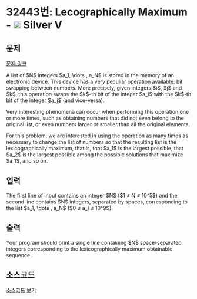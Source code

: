 # 32443번: Lecographically Maximum - <img src="https://static.solved.ac/tier_small/6.svg" style="height:20px" /> Silver V

<!-- performance -->

<!-- 문제 제출 후 깃허브에 푸시를 했을 때 제출한 코드의 성능이 입력될 공간입니다.-->

<!-- end -->

## 문제

[문제 링크](https://boj.kr/32443)


<p>A list of $N$ integers $a_1, \dots , a_N$ is stored in the memory of an electronic device. This device has a very peculiar operation available: bit swapping between numbers. More precisely, given integers $i$, $j$ and $k$, this operation swaps the $k$-th bit of the integer $a_i$ with the $k$-th bit of the integer $a_j$ (and vice-versa).</p>

<p>Very interesting phenomena can occur when performing this operation one or more times, such as obtaining numbers that did not even belong to the original list, or even numbers larger or smaller than all the original elements.</p>

<p>For this problem, we are interested in using the operation as many times as necessary to change the list of numbers so that the resulting list is the lexicographically maximum, that is, that $a_1$ is the largest possible, that $a_2$ is the largest possible among the possible solutions that maximize $a_1$, and so on.</p>



## 입력


<p>The first line of input contains an integer $N$ ($1 ≤ N ≤ 10^5$) and the second line contains $N$ integers, separated by spaces, corresponding to the list $a_1, \dots , a_N$ ($0 ≤ a_i ≤ 10^9$).</p>



## 출력


<p>Your program should print a single line containing $N$ space-separated integers corresponding to the lexicographically maximum obtainable sequence.</p>



## 소스코드

[소스코드 보기](Lecographically%20Maximum.cpp)
